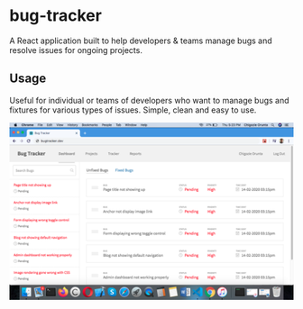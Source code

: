 # bug-tracker

A React application built to help developers & teams manage bugs and resolve issues for ongoing projects.

## Usage

Useful for individual or teams of developers who want to manage bugs and fixtures for various types of issues. Simple, clean and easy to use.

<img src="assets/bug-tracker.png">
